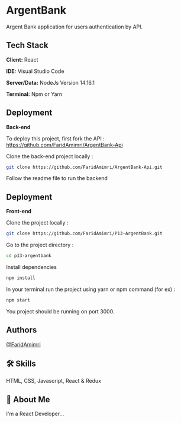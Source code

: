 
# ArgentBank

Argent Bank application for users authentication by API.


## Tech Stack

**Client:** React

**IDE:** Visual Studio Code

**Server/Data:** NodeJs Version 14.16.1

**Terminal:** Npm or Yarn

## Deployment
**Back-end**

To deploy this project, first fork
the API :
https://github.com/FaridAmimri/ArgentBank-Api

Clone the back-end project locally : 
```bash
git clone https://github.com/FaridAmimri/ArgentBank-Api.git
```

Follow the readme file to run the backend

## Deployment
**Front-end**

Clone the project locally : 
```bash
git clone https://github.com/FaridAmimri/P13-ArgentBank.git
```

Go to the project directory :
```bash
cd p13-argentbank
```

Install dependencies 

```bash
npm install
```

In your terminal run the project using yarn or npm command (for ex) :
```bash
npm start
```
You project should be running on port 3000.

## Authors

[@FaridAmimri](https://github.com/FaridAmimri)


## 🛠 Skills
HTML, CSS, Javascript, React & Redux


## 🚀 About Me
I'm a React Developer...

